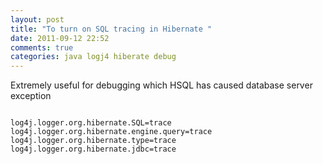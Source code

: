 ```yaml
---
layout: post
title: "To turn on SQL tracing in Hibernate "
date: 2011-09-12 22:52
comments: true
categories: java logj4 hiberate debug
---
```


Extremely useful for debugging which HSQL has caused database server exception

```

log4j.logger.org.hibernate.SQL=trace
log4j.logger.org.hibernate.engine.query=trace
log4j.logger.org.hibernate.type=trace
log4j.logger.org.hibernate.jdbc=trace

```

